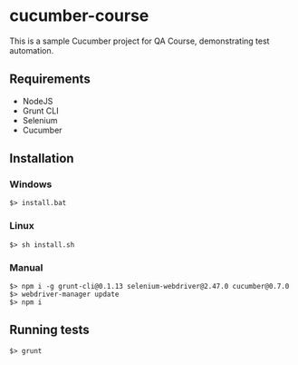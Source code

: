 # cucumber-course

This is a sample Cucumber project for QA Course, demonstrating test automation.

## Requirements

- NodeJS
- Grunt CLI
- Selenium
- Cucumber

## Installation

### Windows

    $> install.bat
    
### Linux

    $> sh install.sh
    
### Manual

    $> npm i -g grunt-cli@0.1.13 selenium-webdriver@2.47.0 cucumber@0.7.0
    $> webdriver-manager update
    $> npm i
    
## Running tests

    $> grunt
